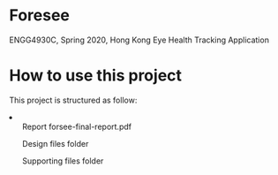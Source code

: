 # Foresee
ENGG4930C, Spring 2020, Hong Kong Eye Health Tracking Application

# How to use this project
This project is structured as follow:
<li>
<ul>Report forsee-final-report.pdf</ul>
<ul>Design files folder</ul>
<ul>Supporting files folder</ul>
 </li>
